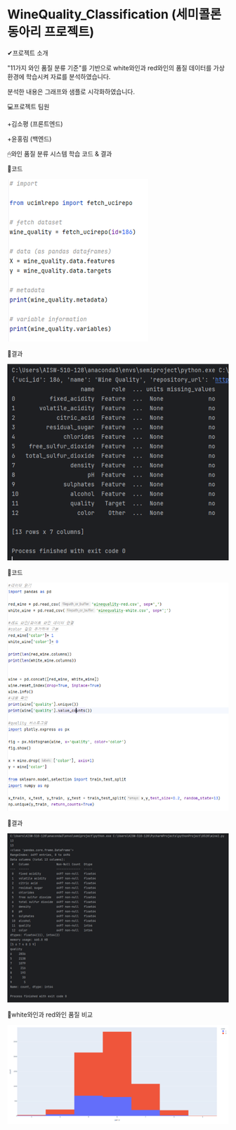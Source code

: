 # WineQuality_Classification (세미콜론 동아리 프로젝트)



✔프로젝트 소개


"11가지 와인 품질 분류 기준"를 기반으로 white와인과 red와인의 품질 데이터를 가상환경에 학습시켜 자료를 분석하였습니다. 

분석한 내용은 그래프와 샘플로 시각화하였습니다.


💻프로젝트 팀원


+김소평 (프론트엔드)

+윤홍림 (백엔드)



🖱와인 품질 분류 시스템 학습 코드 & 결과

🍷코드

![와인품질분류코드](https://github.com/so-pyeong/WineQuality_Classification/blob/main/0702wine-5.PNG)


🍷결과

![와인품질분류학습](https://github.com/so-pyeong/WineQuality_Classification/blob/main/0702wine-3.PNG)


🍷코드

![와인코드](https://github.com/so-pyeong/WineQuality_Classification/blob/main/0702wine-6.PNG)


🍷결과

![와인학습](https://github.com/so-pyeong/WineQuality_Classification/blob/main/0702wine-2.PNG)


🍷white와인과 red와인 품질 비교

![비교](https://github.com/so-pyeong/WineQuality_Classification/blob/main/0702wine.PNG)
